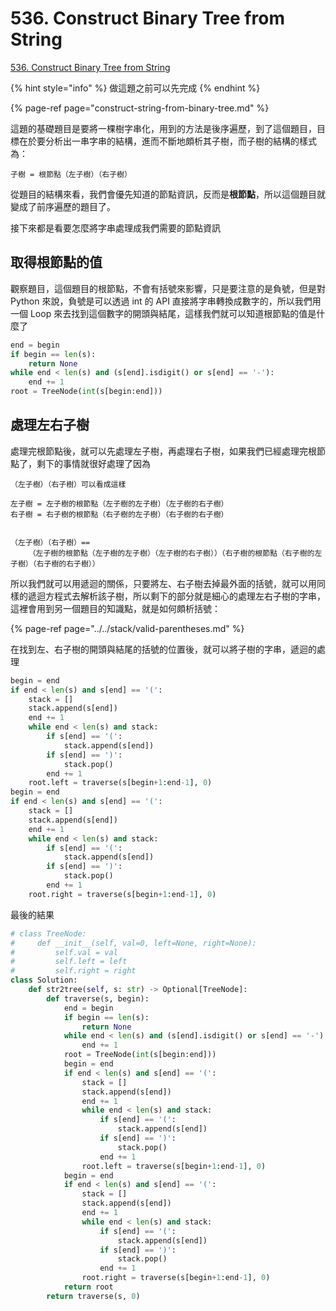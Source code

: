 # 536. Construct Binary Tree from String

[536. Construct Binary Tree from String](https://leetcode.com/problems/construct-binary-tree-from-string/)

{% hint style="info" %}
做這題之前可以先完成
{% endhint %}

{% page-ref page="construct-string-from-binary-tree.md" %}

這題的基礎題目是要將一棵樹字串化，用到的方法是後序遍歷，到了這個題目，目標在於要分析出一串字串的結構，進而不斷地頗析其子樹，而子樹的結構的樣式為：

```text
子樹 = 根節點（左子樹）（右子樹）
```

從題目的結構來看，我們會優先知道的節點資訊，反而是**根節點**，所以這個題目就變成了前序遍歷的題目了。

接下來都是看要怎麼將字串處理成我們需要的節點資訊

## 取得根節點的值

觀察題目，這個題目的根節點，不會有括號來影響，只是要注意的是負號，但是對 Python 來說，負號是可以透過 int 的 API 直接將字串轉換成數字的，所以我們用一個 Loop 來去找到這個數字的開頭與結尾，這樣我們就可以知道根節點的值是什麼了

```python
end = begin
if begin == len(s):
    return None
while end < len(s) and (s[end].isdigit() or s[end] == '-'):
    end += 1
root = TreeNode(int(s[begin:end]))
```

## 處理左右子樹

處理完根節點後，就可以先處理左子樹，再處理右子樹，如果我們已經處理完根節點了，剩下的事情就很好處理了因為

```text
（左子樹）（右子樹）可以看成這樣

左子樹 = 左子樹的根節點（左子樹的左子樹）（左子樹的右子樹）
右子樹 = 右子樹的根節點（右子樹的左子樹）（右子樹的右子樹）


（左子樹）（右子樹）==
    （左子樹的根節點（左子樹的左子樹）（左子樹的右子樹））（右子樹的根節點（右子樹的左子樹）（右子樹的右子樹））
```

所以我們就可以用遞迴的關係，只要將左、右子樹去掉最外面的括號，就可以用同樣的遞迴方程式去解析該子樹，所以剩下的部分就是細心的處理左右子樹的字串，這裡會用到另一個題目的知識點，就是如何頗析括號：

{% page-ref page="../../stack/valid-parentheses.md" %}

在找到左、右子樹的開頭與結尾的括號的位置後，就可以將子樹的字串，遞迴的處理

```python
begin = end
if end < len(s) and s[end] == '(':
    stack = []
    stack.append(s[end])
    end += 1
    while end < len(s) and stack:
        if s[end] == '(':
            stack.append(s[end])
        if s[end] == ')':
            stack.pop()
        end += 1
    root.left = traverse(s[begin+1:end-1], 0)
begin = end
if end < len(s) and s[end] == '(':
    stack = []
    stack.append(s[end])
    end += 1
    while end < len(s) and stack:
        if s[end] == '(':
            stack.append(s[end])
        if s[end] == ')':
            stack.pop()
        end += 1
    root.right = traverse(s[begin+1:end-1], 0)
```

最後的結果

```python
# class TreeNode:
#     def __init__(self, val=0, left=None, right=None):
#         self.val = val
#         self.left = left
#         self.right = right
class Solution:
    def str2tree(self, s: str) -> Optional[TreeNode]:       
        def traverse(s, begin):
            end = begin
            if begin == len(s):
                return None
            while end < len(s) and (s[end].isdigit() or s[end] == '-'):
                end += 1
            root = TreeNode(int(s[begin:end]))
            begin = end
            if end < len(s) and s[end] == '(':
                stack = []
                stack.append(s[end])
                end += 1
                while end < len(s) and stack:
                    if s[end] == '(':
                        stack.append(s[end])
                    if s[end] == ')':
                        stack.pop()
                    end += 1
                root.left = traverse(s[begin+1:end-1], 0)
            begin = end
            if end < len(s) and s[end] == '(':
                stack = []
                stack.append(s[end])
                end += 1
                while end < len(s) and stack:
                    if s[end] == '(':
                        stack.append(s[end])
                    if s[end] == ')':
                        stack.pop()
                    end += 1
                root.right = traverse(s[begin+1:end-1], 0)
            return root
        return traverse(s, 0)
```

